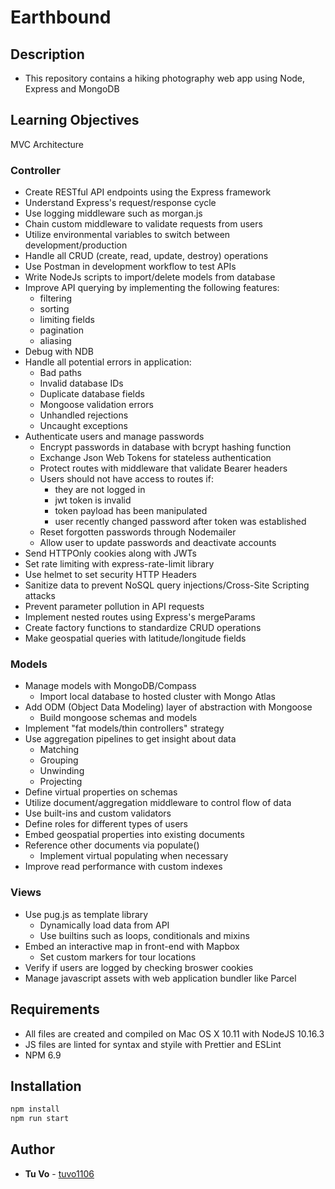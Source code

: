 # Earthbound

## Description

- This repository contains a hiking photography web app using Node, Express and MongoDB

## Learning Objectives

MVC Architecture

### Controller

- Create RESTful API endpoints using the Express framework
- Understand Express's request/response cycle
- Use logging middleware such as morgan.js
- Chain custom middleware to validate requests from users
- Utilize environmental variables to switch between development/production
- Handle all CRUD (create, read, update, destroy) operations
- Use Postman in development workflow to test APIs
- Write NodeJs scripts to import/delete models from database
- Improve API querying by implementing the following features:
  - filtering
  - sorting
  - limiting fields
  - pagination
  - aliasing
- Debug with NDB
- Handle all potential errors in application:
  - Bad paths
  - Invalid database IDs
  - Duplicate database fields
  - Mongoose validation errors
  - Unhandled rejections
  - Uncaught exceptions
- Authenticate users and manage passwords
  - Encrypt passwords in database with bcrypt hashing function
  - Exchange Json Web Tokens for stateless authentication
  - Protect routes with middleware that validate Bearer headers
  - Users should not have access to routes if:
    - they are not logged in
    - jwt token is invalid
    - token payload has been manipulated
    - user recently changed password after token was established
  - Reset forgotten passwords through Nodemailer
  - Allow user to update passwords and deactivate accounts
- Send HTTPOnly cookies along with JWTs
- Set rate limiting with express-rate-limit library
- Use helmet to set security HTTP Headers
- Sanitize data to prevent NoSQL query injections/Cross-Site Scripting attacks
- Prevent parameter pollution in API requests
- Implement nested routes using Express's mergeParams
- Create factory functions to standardize CRUD operations
- Make geospatial queries with latitude/longitude fields

### Models

- Manage models with MongoDB/Compass
  - Import local database to hosted cluster with Mongo Atlas
- Add ODM (Object Data Modeling) layer of abstraction with Mongoose
  - Build mongoose schemas and models
- Implement "fat models/thin controllers" strategy
- Use aggregation pipelines to get insight about data
  - Matching
  - Grouping
  - Unwinding
  - Projecting
- Define virtual properties on schemas
- Utilize document/aggregation middleware to control flow of data
- Use built-ins and custom validators
- Define roles for different types of users
- Embed geospatial properties into existing documents
- Reference other documents via populate()
  - Implement virtual populating when necessary
- Improve read performance with custom indexes

### Views

- Use pug.js as template library
  - Dynamically load data from API
  - Use builtins such as loops, conditionals and mixins
- Embed an interactive map in front-end with Mapbox
  - Set custom markers for tour locations
- Verify if users are logged by checking broswer cookies
- Manage javascript assets with web application bundler like Parcel

## Requirements

- All files are created and compiled on Mac OS X 10.11 with NodeJS 10.16.3
- JS files are linted for syntax and styile with Prettier and ESLint
- NPM 6.9

## Installation

```js
npm install
npm run start
```

## Author

- **Tu Vo** - [tuvo1106](https://github.com/tuvo1106)
